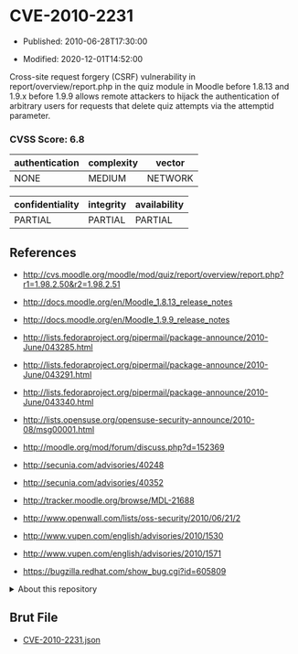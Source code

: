 # CVE-2010-2231

- Published: 2010-06-28T17:30:00

- Modified: 2020-12-01T14:52:00

Cross-site request forgery (CSRF) vulnerability in report/overview/report.php in the quiz module in Moodle before 1.8.13 and 1.9.x before 1.9.9 allows remote attackers to hijack the authentication of arbitrary users for requests that delete quiz attempts via the attemptid parameter.

### CVSS Score: **6.8**

| authentication | complexity | vector |
| --- | --- | --- |
| NONE | MEDIUM | NETWORK |

| confidentiality | integrity | availability |
| --- | --- | --- |
| PARTIAL | PARTIAL | PARTIAL |

## References

* http://cvs.moodle.org/moodle/mod/quiz/report/overview/report.php?r1=1.98.2.50&r2=1.98.2.51

* http://docs.moodle.org/en/Moodle_1.8.13_release_notes

* http://docs.moodle.org/en/Moodle_1.9.9_release_notes

* http://lists.fedoraproject.org/pipermail/package-announce/2010-June/043285.html

* http://lists.fedoraproject.org/pipermail/package-announce/2010-June/043291.html

* http://lists.fedoraproject.org/pipermail/package-announce/2010-June/043340.html

* http://lists.opensuse.org/opensuse-security-announce/2010-08/msg00001.html

* http://moodle.org/mod/forum/discuss.php?d=152369

* http://secunia.com/advisories/40248

* http://secunia.com/advisories/40352

* http://tracker.moodle.org/browse/MDL-21688

* http://www.openwall.com/lists/oss-security/2010/06/21/2

* http://www.vupen.com/english/advisories/2010/1530

* http://www.vupen.com/english/advisories/2010/1571

* https://bugzilla.redhat.com/show_bug.cgi?id=605809

<details>
<summary>About this repository</summary> 

  This repository is part of the project [Live Hack CVE](https://github.com/Live-Hack-CVE). Main website can be found [www.live-hack.org](https://www.live-hack.org) 
  
  Made by [Sn0wAlice](https://github.com/Sn0wAlice) for the people that care about security and need to have a feed of the latest CVEs. Hope you enjoy it, don't forget to star the repo and follow me on [Twitter](https://twitter.com/Sn0wAlice) and [Github](https://github.com/Sn0wAlice). And that is my [personnal website](https://www.alice-snow.me/)

  - [Home Page](https://github.com/Live-Hack-CVE)
  - [Framework](https://github.com/Live-Hack-CVE/cve-framework)
  - [CVE database](https://github.com/Live-Hack-CVE/full_database)
  - [Changelog](https://github.com/Live-Hack-CVE/Changelog)
</details>

## Brut File

* [CVE-2010-2231.json](https://raw.githubusercontent.com/Live-Hack-CVE/full_database/main/cves/2010/CVE-2010-2231.json)

